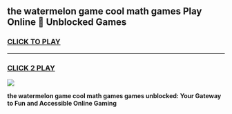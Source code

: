 
## the watermelon game cool math games Play Online 👋 Unblocked Games
<h3>
<a href="https://news.freeplayer.one?title=the_watermelon_game_cool_math_games&ref=17CMG">CLICK TO PLAY</a></h3>
<hr>

<h3>
<a href="https://news.freeplayer.one?title=the_watermelon_game_cool_math_games&ref=17CMG">CLICK 2 PLAY</a>
  
</h3>

<a href="https://news.freeplayer.one?title=the_watermelon_game_cool_math_games&ref=17CMG/"><img src="https://clearcache.store/games.png"></a>


**the watermelon game cool math games games unblocked: Your Gateway to Fun and Accessible Online Gaming**
